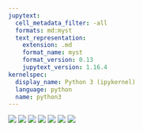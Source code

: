 ```yaml
---
jupytext:
  cell_metadata_filter: -all
  formats: md:myst
  text_representation:
    extension: .md
    format_name: myst
    format_version: 0.13
    jupytext_version: 1.16.4
kernelspec:
  display_name: Python 3 (ipykernel)
  language: python
  name: python3
---
```



![](charts/AUD-NZD_D1.png)
![](charts/AUD-NZD_H1.png)
![](charts/AUD-NZD_H4.png)
![](charts/AUD-NZD_m15.png)
![](charts/AUD-NZD_M1.png)
![](charts/AUD-NZD_m5.png)
![](charts/AUD-NZD_W1.png)
